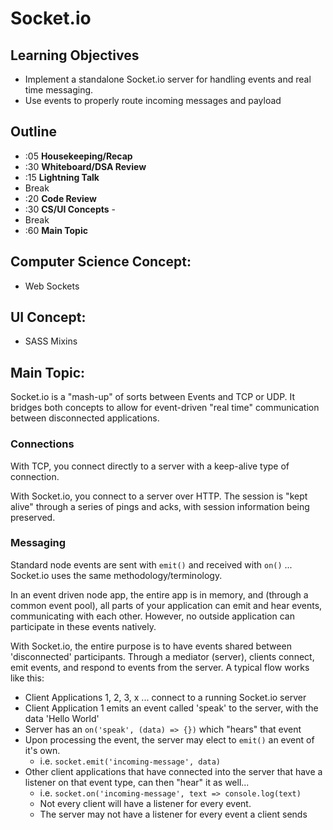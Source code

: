 # Socket.io 

## Learning Objectives

* Implement a standalone Socket.io server for handling events and real time messaging.
* Use events to properly route incoming messages and payload

## Outline
* :05 **Housekeeping/Recap**
* :30 **Whiteboard/DSA Review**
* :15 **Lightning Talk**
* Break
* :20 **Code Review**
* :30 **CS/UI Concepts** -
* Break
* :60 **Main Topic**

## Computer Science Concept:
* Web Sockets

## UI Concept:
* SASS Mixins

## Main Topic:
Socket.io is a "mash-up" of sorts between Events and TCP or UDP. It bridges both concepts to allow for event-driven "real time" communication between disconnected applications.

### Connections
With TCP, you connect directly to a server with a keep-alive type of connection.

With Socket.io, you connect to a server over HTTP. The session is "kept alive" through a series of pings and acks, with session information being preserved.

### Messaging
Standard node events are sent with `emit()` and received with `on()` ... Socket.io uses the same methodology/terminology.

In an event driven node app, the entire app is in memory, and (through a common event pool), all parts of your application can emit and hear events, communicating with each other.  However, no outside application can participate in these events natively.

With Socket.io, the entire purpose is to have events shared between 'disconnected' participants.  Through a mediator (server), clients connect, emit events, and respond to events from the server.  A typical flow works like this:

* Client Applications 1, 2, 3, x ... connect to a running Socket.io server
* Client Application 1 emits an event called 'speak' to the server, with the data 'Hello World'
* Server has an `on('speak', (data) => {})` which "hears" that event
* Upon processing the event, the server may elect to `emit()` an event of it's own.
  * i.e. `socket.emit('incoming-message', data)`
* Other client applications that have connected into the server that have a listener on that event type, can then "hear" it as well... 
  * i.e. `socket.on('incoming-message', text => console.log(text)`
  * Not every client will have a listener for every event.
  * The server may not have a listener for every event a client sends


